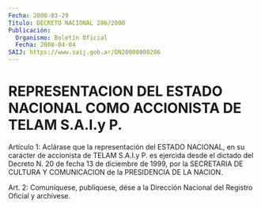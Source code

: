 ```yaml
---
Fecha: 2000-03-29
Título: DECRETO NACIONAL 286/2000
Publicación:
  Organismo: Boletín Oficial
  Fecha: 2000-04-04
SAIJ: https://www.saij.gob.ar/DN20000000286
---
```

# REPRESENTACION DEL ESTADO NACIONAL COMO ACCIONISTA DE TELAM S.A.I.y P.

<a id="1"></a>
Artículo 1: Aclárase que la representación del ESTADO NACIONAL, en su carácter de accionista de TELAM  S.A.I.y P. es ejercida desde el dictado del Decreto N. 20 de fecha 13 de diciembre de 1999, por la  SECRETARIA  DE CULTURA Y COMUNICACION de la PRESIDENCIA  DE  LA NACION.

<a id="2"></a>
Art. 2: Comuníquese,  publíquese, dése a la Dirección Nacional del Registro Oficial y archívese.